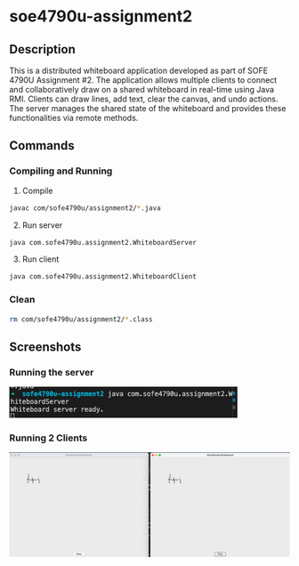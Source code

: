 # soe4790u-assignment2

## Description

This is a distributed whiteboard application developed as part of SOFE 4790U Assignment #2. The application allows multiple clients to connect and collaboratively draw on a shared whiteboard in real-time using Java RMI. Clients can draw lines, add text, clear the canvas, and undo actions. The server manages the shared state of the whiteboard and provides these functionalities via remote methods.

## Commands

### Compiling and Running

1. Compile

```sh
javac com/sofe4790u/assignment2/*.java
```

2. Run server

```sh
java com.sofe4790u.assignment2.WhiteboardServer
```

3. Run client

```sh
java com.sofe4790u.assignment2.WhiteboardClient
```

### Clean

```sh
rm com/sofe4790u/assignment2/*.class
```

## Screenshots

### Running the server

![alt text](image.png)

### Running 2 Clients

![alt text](image-1.png)
